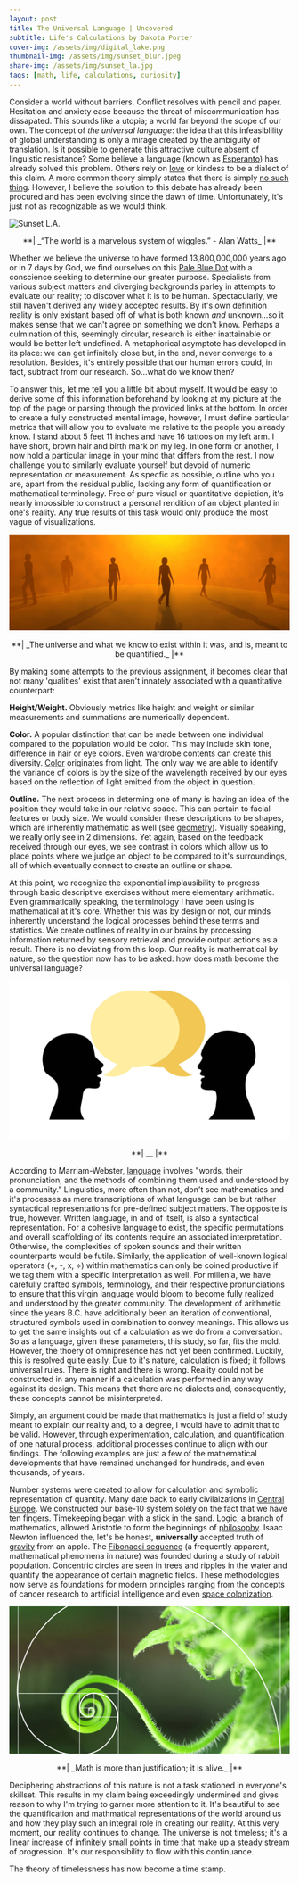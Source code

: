 ```yaml
---
layout: post
title: The Universal Language | Uncovered
subtitle: Life's Calculations by Dakota Porter
cover-img: /assets/img/digital_lake.png
thumbnail-img: /assets/img/sunset_blur.jpeg
share-img: /assets/img/sunset_la.jpg
tags: [math, life, calculations, curiosity]
---
```


<style type="text/css">
.image-left {
  display: block;
  margin-left: auto;
  margin-right: auto;
  float: right;
}
</style>

Consider a world without barriers. Conflict resolves with pencil and paper. Hesitation and anxiety ease because the threat of miscommunication has dissapated. This sounds like a utopia; a world far beyond the scope of our own. The concept of _the universal language_: the idea that this infeasiblility of global understanding is only a mirage created by the ambiguity of translation. Is it possible to generate this attractive culture absent of linguistic resistance? Some believe a language (known as [Esperanto](https://www.npr.org/sections/goatsandsoda/2015/06/13/413968033/esperanto-is-not-dead-can-the-universal-language-make-a-comeback)) has already solved this problem. Others rely on [love](https://loverevolutionblog.com/kindness-the-universal-language-of-love/) or kindess to be a dialect of this claim. A more common theory simply states that there is simply [no such thing](https://www.vice.com/en/article/ezpvx4/why-humans-dont-have-a-universal-language). However, I believe the solution to this debate has already been procured and has been evolving since the dawn of time. Unfortunately, it's just not as recognizable as we would think.

![Sunset L.A.](/assets/img/sunset_la.jpg)
<p align="center" markdown='1'> **| _“The world is a marvelous system of wiggles.” - Alan Watts_ |** </p>

Whether we believe the universe to have formed 13,800,000,000 years ago or in 7 days by God, we find ourselves on this [Pale Blue Dot](https://www.planetary.org/worlds/pale-blue-dot) with a conscience seeking to determine our greater purpose. Specialists from various subject matters and diverging backgrounds parley in attempts to evaluate our reality; to discover what it is to be human. Spectacularly, we still haven't derived any widely accepted results. By it's own definition reality is only existant based off of what is both known _and_ unknown...so it makes sense that we can't agree on something we don't know. Perhaps a culmination of this, seemingly circular, research is either inattainable or would be better left undefined. A metaphorical asymptote has developed in its place: we can get infinitely close but, in the end, never converge to a resolution. Besides, it's entirely possible that our human errors could, in fact, subtract from our research. So...what do we know then?

To answer this, let me tell you a little bit about myself. It would be easy to derive some of this information beforehand by looking at my picture at the top of the page or parsing through the provided links at the bottom. In order to create a fully constructed mental image, however, I must define particular metrics that will allow you to evaluate me relative to the people you already know. I stand about 5 feet 11 inches and have 16 tattoos on my left arm. I have short, brown hair and birth mark on my leg. In one form or another, I now hold a particular image in your mind that differs from the rest. I now challenge you to similarly evaluate yourself but devoid of numeric representation or measurement. As specfic as possible, outline who you are, apart from the residual public, lacking any form of quantification or mathematical terminology. Free of pure visual or quantitative depiction, it's nearly impossible to construct a personal rendition of an object planted in one's reality. Any true results of this task would only produce the most vague of visualizations.

![Reality](/assets/img/reality.jpg)
<p align="center" markdown='1'> **| _The universe and what we know to exist within it was, and is, meant to be quantified._ |** </p>

By making some attempts to the previous assignment, it becomes clear that not many 'qualities' exist that aren't innately associated with a quantitative 
counterpart:

**Height/Weight.** Obviously metrics like height and weight or similar measurements and summations are numerically dependent.

**Color.** A popular distinction that can be made between one individual compared to the population would be color. This may include skin tone, difference in hair or eye colors.
Even wardrobe contents can create this diversity. [Color](https://www.livescience.com/32559-why-do-we-see-in-color.html) originates from light. The only way we are able to identify the variance of colors is by the size of the wavelength received by our eyes based on the reflection of light emitted from the object in question.

**Outline.** The next process in determing one of many is having an idea of the position they would take in our relative space. This can pertain to facial features or body size. We would consider these descriptions to be shapes, which are inherently mathematic as well (see [geometry](https://mathsisfun.com/geometry/index.html)). Visually speaking, we really only see in 2 dimensions. Yet again, based on the feedback received through our eyes, we see contrast in colors which allow us to place points where we judge an object to be compared to it's surroundings, all of which eventually connect to create an outline or shape.

At this point, we recognize the exponential implausibility to progress through basic descriptive exercises without mere elementary arithmatic. Even grammatically speaking, the terminology I have been using is mathematical at it's core. Whether this was by design or not, our minds inherently understand the logical processes behind these terms and statistics. We create outlines of reality in our brains by processing information returned by sensory retrieval and provide output actions as a result. There is no deviating from this loop. Our reality is mathematical by nature, so the question now has to be asked: how does math become the universal language?

![Talking](/assets/img/talking.jpg)
<p align="center" markdown=1>**| __ |**</p>

According to Marriam-Webster, [language](https://www.merriam-webster.com/dictionary/language) involves "words, their pronunciation, and the methods of combining them used and understood by a community." Linguistics, more often than not, don't see mathematics and it's processes as mere transcriptions of what language can be but rather syntactical representations for pre-defined subject matters. The opposite is true, however. Written language, in and of itself, is also a syntactical representation. For a cohesive language to exist, the specific permutations and overall scaffolding of its contents require an associated interpretation. Otherwise, the complexities of spoken sounds and their written counterparts would be futile. Similarly, the application of well-known logical operators (+, -, x, ÷) within mathematics can only be coined productive if we tag them with a specific interpretation as well. For millenia, we have carefully crafted symbols, terminology, and their respective pronunciations to ensure that this virgin language would bloom to become fully realized and understood by the greater community. The development of arithmetic since the years B.C. have additionally been an iteration of conventional, structured symbols used in combination to convey meanings. This allows us to get the same insights out of a calculation as we do from a conversation. So as a language, given these parameters, this study, so far, fits the mold. However, the thoery of omnipresence has not yet been confirmed. Luckily, this is resolved quite easily. Due to it's nature, calculation is fixed; it follows universal rules. There is right and there is wrong. Reality could not be constructed in any manner if a calculation was performed in any way against its design. This means that there are no dialects and, consequently, these concepts cannot be misinterpreted. 

Simply, an argument could be made that mathematics is just a field of study meant to explain our reality and, to a degree, I would have to admit that to be valid. However, through experimentation, calculation, and quantification of one natural process, additional processes continue to align with our findings. The following examples are just a few of the mathematical developments that have remained unchanged for hundreds, and even thousands, of years.

Number systems were created to allow for calculation and symbolic representation of quantity. Many date back to early civilaizations in [Central Europe](https://fg.ed.pacificu.edu/charlesm/courses/mathsci/numsys/numsys.html). We constructed our base-10 system solely on the fact that we have ten fingers. Timekeeping began with a stick in the sand. Logic, a branch of mathematics, allowed Aristotle to form the beginnings of [philosophy](https://www.biography.com/scholar/aristotle). Isaac Newton influenced the, let's be honest, **universally** accepted truth of [gravity](https://web.stanford.edu/~buzzt/gravity.html#:~:text=Sir%20Isaac%20Newton%20was%20an,about%20the%20forces%20of%20nature.) from an apple. The [Fibonacci sequence](https://www.livescience.com/37470-fibonacci-sequence.html) (a frequently apparent, mathematical phenomena in nature) was founded during a study of rabbit population. Concentric circles are seen in trees and ripples in the water and quantify the appearance of certain magnetic fields. These methodologies now serve as foundations for modern principles ranging from the concepts of cancer research to artificial intelligence and even [space colonization](https://space.nss.org/stanford-torus-space-settlement/).

![Fibonnaci](/assets/img/fib.jpg)
<p align="center" markdown='1'> **| _Math is more than justification; it is alive._ |** </p>

Deciphering abstractions of this nature is not a task stationed in everyone's skillset. This results in my claim being exceedingly undermined and gives reason to why I'm trying to garner more attention to it. It's beautiful to see the quantification and mathmatical representations of the world around us and how they play such an integral role in creating our reality. At this very moment, our reality continues to change. The universe is not timeless; it's a linear increase of infinitely small points in time that make up a steady stream of progression. It's our responsibility to flow with this continuance. 


The theory of timelessness has now become a time stamp.
